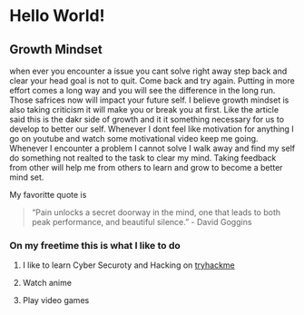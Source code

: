 # Hello World!

## Growth Mindset
when ever you encounter a issue you cant solve right away step back and clear your head goal is not to quit. Come back and try again.
Putting in more effort comes a long way and you will see the difference in the long run. Those safrices now will impact your future self. 
I believe growth mindset is also taking criticism it will make you or break you at first. Like the article said this is the dakr side of growth and it it something necessary for us to develop to better our self.
Whenever I dont feel like motivation for anything I go on youtube and watch some motivational video keep me going. 
Whenever I encounter a problem I cannot solve I walk away and find my self do something not realted to the task to clear my mind.
Taking feedback from other will help me from others to learn and grow to become a better mind set.

My favoritte quote is 
> “Pain unlocks a secret doorway in the mind, one that leads to both peak performance, and beautiful silence.” - David Goggins

### On my freetime this is what I like to do
1. I like to learn Cyber Securoty and Hacking on [tryhackme](https://tryhackme.com/)

2. Watch anime
 
3. Play video games
